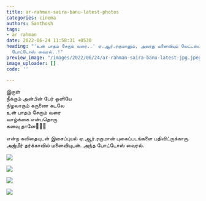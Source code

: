 ```yaml
---
title: ar-rahman-saira-banu-latest-photos
categories: cinema
authors: Santhosh
tags:
- ar rahman
date: 2022-06-24 11:58:31 +0530
heading: "'உன் பாதம் சேரும் வரை..' ஏ.ஆர்.ரகுமானும், அவரது மனைவியும் லேட்டஸ்ட் கவிதை,
  போட்டோஸ் வைரல்..!"
preview_image: "/images/2022/06/24/ar-rahman-saira-banu-latest-jpg.jpeg"
image_uploader: []
code: ''

---
```

இருள்  
நீக்கும் அன்பின் பேர் ஒளியே  
நிழலாகும் கருணை கடலே  
உன் பாதம் சேரும் வரை  
வாழ்க்கை என்பதொரு  
கனவு தானே🤲🏼🌺

என்ற கவிதையுடன் இசைப்புயல் ஏ.ஆர்.ரகுமான் புகைப்படங்களை பதிவிட்ருக்காரு. அஜ்மீர் தர்க்காவில் மனைவியுடன். அந்த போட்டோஸ் வைரல்.

![](/images/2022/06/24/ar-rahman-trip-3-jpg.jpeg)

![](/images/2022/06/24/ar-rahman-trip-1-jpg.jpeg)

![](/images/2022/06/24/ar-rahman-trip-2-jpg.jpeg)

![](/images/2022/06/24/ar-rahman-trip-4-jpg.jpeg)
